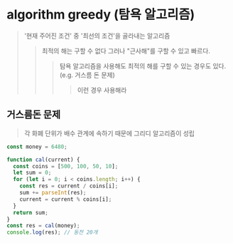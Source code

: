 # algorithm greedy (탐욕 알고리즘)

> '현재 주어진 조건' 중 '최선의 조건'을 골라내는 알고리즘
>
> > 최적의 해는 구할 수 없다 그러나 "근사해"를 구할 수 있고 빠르다.
> >
> > > 탐욕 알고리즘을 사용해도 최적의 해를 구할 수 있는 경우도 있다. (e.g. 거스름 돈 문제)
> > >
> > > > 이런 경우 사용해라

## 거스름돈 문제

> 각 화폐 단위가 배수 관계에 속하기 때문에 그리디 알고리즘이 성립

```js
const money = 6480;

function cal(current) {
  const coins = [500, 100, 50, 10];
  let sum = 0;
  for (let i = 0; i < coins.length; i++) {
    const res = current / coins[i];
    sum += parseInt(res);
    current = current % coins[i];
  }
  return sum;
}
const res = cal(money);
console.log(res); // 동전 20개
```
